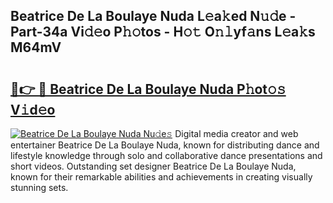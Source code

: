## Beatrice De La Boulaye Nuda L𝚎a𝚔ed N𝚞𝚍e - Part-34a Vi𝚍𝚎o P𝚑𝚘tos - H𝚘𝚝 O𝚗𝚕yf𝚊ns L𝚎a𝚔s M64mV

# <h2><a href="http://kf77dqd.oniu.top/?m=Beatrice+De+La+Boulaye+Nuda">🔗👉 🔴 Beatrice De La Boulaye Nuda P𝚑ot𝚘𝚜 V𝚒d𝚎o</a></h2>

[![Beatrice De La Boulaye Nuda Nu𝚍e𝚜](https://i.imgur.com/0qMVB7G.gif)](http://kf77dqd.oniu.top/?m=Beatrice+De+La+Boulaye+Nuda)
Digital media creator and web entertainer Beatrice De La Boulaye Nuda, known for distributing dance and lifestyle knowledge through solo and collaborative dance presentations and short videos. Outstanding set designer Beatrice De La Boulaye Nuda, known for their remarkable abilities and achievements in creating visually stunning sets.  
